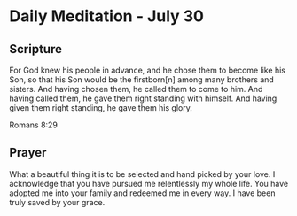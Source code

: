 # Daily Meditation - July 30

## Scripture

For God knew his people in advance, and he chose them to become like his Son, so that his Son would be the firstborn[n] among many brothers and sisters. And  having chosen them, he called them to come to him. And having called  them, he gave them right standing with himself. And having given them  right standing, he gave them his glory.

Romans 8:29


## Prayer

What a beautiful thing it is to be selected and hand picked by your love.  I acknowledge that you
have pursued me relentlessly my whole life.  You have adopted me into your family and redeemed
me in every way.  I have been truly saved by your grace.

